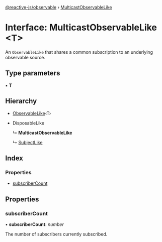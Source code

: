 [@reactive-js/observable](../README.md) › [MulticastObservableLike](multicastobservablelike.md)

# Interface: MulticastObservableLike <**T**>

An `ObservableLike` that shares a common subscription to an underlying observable source.

## Type parameters

▪ **T**

## Hierarchy

* [ObservableLike](observablelike.md)‹T›

* DisposableLike

  ↳ **MulticastObservableLike**

  ↳ [SubjectLike](subjectlike.md)

## Index

### Properties

* [subscriberCount](multicastobservablelike.md#subscribercount)

## Properties

###  subscriberCount

• **subscriberCount**: *number*

The number of subscribers currently subscribed.
